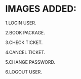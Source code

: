 # IMAGES ADDED:
 1.LOGIN USER.
 
 2.BOOK PACKAGE.
 
 3.CHECK TICKET.
 
 4.CANCEL TICKET.
 
 5.CHANGE PASSWORD.
 
 6.LOGOUT USER.

